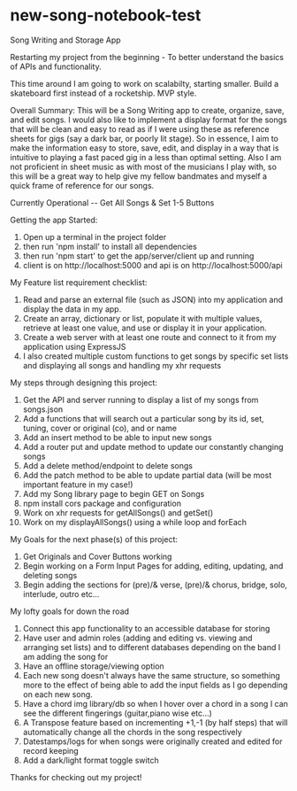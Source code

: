 # new-song-notebook-test
 Song Writing and Storage App

 Restarting my project from the beginning - To better understand the basics of APIs and functionality.

 This time around I am going to work on scalabilty, starting smaller. Build a skateboard first instead of a rocketship. MVP style. 

Overall Summary:
 This will be a Song Writing app to create, organize, save, and edit songs. I would also like to implement a display format for the songs that will be clean and easy to read as if I were using these as reference sheets for gigs (say a dark bar, or poorly lit stage). So in essence, I aim to make the information easy to store, save, edit, and display in a way that is intuitive to playing a fast paced gig in a less than optimal setting. Also I am not proficient in sheet music as with most of the musicians I play with, so this will be a great way to help give my fellow bandmates and myself a quick frame of reference for our songs.

 Currently Operational --
 Get All Songs & Set 1-5 Buttons

 Getting the app Started:
 1. Open up a terminal in the project folder
 2. then run 'npm install' to install all dependencies
 3. then run 'npm start' to get the app/server/client up and running
 4. client is on http://localhost:5000  and api is on http://localhost:5000/api 

 My Feature list requirement checklist:
 1. Read and parse an external file (such as JSON) into my application and display the data in my app.
 2. Create an array, dictionary or list, populate it with multiple values, retrieve at least one value, and use or display it in your application.
 3. Create a web server with at least one route and connect to it from my application using ExpressJS
 4. I also created multiple custom functions to get songs by specific set lists and displaying all songs and handling my xhr requests
 
 My steps through designing this project:
 1. Get the API and server running to display a list of my songs from songs.json
 2. Add a functions that will search out a particular song by its id, set, tuning, cover or original (co), and or name
 3. Add an insert method to be able to input new songs
 4. Add a router put and update method to update our constantly changing songs
 5. Add a delete method/endpoint to delete songs
 6. Add the patch method to be able to update partial data (will be most important feature in my case!)
 7. Add my Song library page to begin GET on Songs  
 8. npm install cors package and configuration 
 9. Work on xhr requests for getAllSongs() and getSet()
 10. Work on my displayAllSongs() using a while loop and forEach

My Goals for the next phase(s) of this project:
 1. Get Originals and Cover Buttons working
 2. Begin working on a Form Input Pages for adding, editing, updating, and deleting songs
 3. Begin adding the sections for (pre)/& verse, (pre)/& chorus, bridge, solo, interlude, outro etc... 

My lofty goals for down the road
 1. Connect this app functionality to an accessible database for storing
 2. Have user and admin roles (adding and editing vs. viewing and arranging set lists) and to different databases depending on the band I am adding the song for
 3. Have an offline storage/viewing option
 4. Each new song doesn't always have the same structure, so something more to the effect of being able to add the input fields as I go depending on each new song.
 5. Have a chord img library/db so when I hover over a chord in a song I can see the different fingerings (guitar,piano wise etc...)
 6. A Transpose feature based on incrementing +1,-1 (by half steps) that will automatically change all the chords in the song respectively
 7. Datestamps/logs for when songs were originally created and edited for record keeping
 8. Add a dark/light format toggle switch

Thanks for checking out my project!


 

